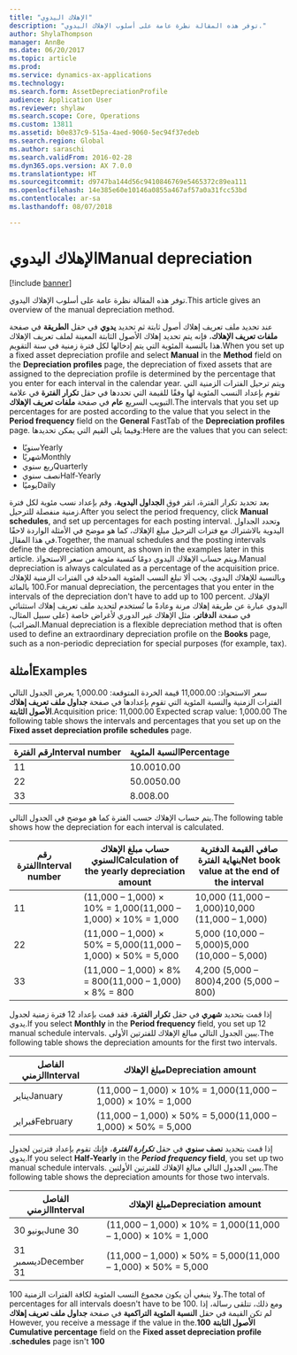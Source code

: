```yaml
---
title: "الإهلاك اليدوي"
description: "توفر هذه المقالة نظرة عامة على أسلوب الإهلاك اليدوي."
author: ShylaThompson
manager: AnnBe
ms.date: 06/20/2017
ms.topic: article
ms.prod: 
ms.service: dynamics-ax-applications
ms.technology: 
ms.search.form: AssetDepreciationProfile
audience: Application User
ms.reviewer: shylaw
ms.search.scope: Core, Operations
ms.custom: 13811
ms.assetid: b0e837c9-515a-4aed-9060-5ec94f37edeb
ms.search.region: Global
ms.author: saraschi
ms.search.validFrom: 2016-02-28
ms.dyn365.ops.version: AX 7.0.0
ms.translationtype: HT
ms.sourcegitcommit: d9747ba144d56c9410846769e5465372c89ea111
ms.openlocfilehash: 14e385e60e10146a0855a467af57a0a31fcc53bd
ms.contentlocale: ar-sa
ms.lasthandoff: 08/07/2018

---
```


# <a name="manual-depreciation"></a><span data-ttu-id="02236-103">الإهلاك اليدوي</span><span class="sxs-lookup"><span data-stu-id="02236-103">Manual depreciation</span></span>

[!include [banner](../includes/banner.md)]

<span data-ttu-id="02236-104">توفر هذه المقالة نظرة عامة على أسلوب الإهلاك اليدوي.</span><span class="sxs-lookup"><span data-stu-id="02236-104">This article gives an overview of the manual depreciation method.</span></span>

<span data-ttu-id="02236-105">عند تحديد ملف تعريف إهلاك أصول ثابتة ثم تحديد **يدوي** في حقل **الطريقة** في صفحة **ملفات تعريف الإهلاك**، فإنه يتم تحديد إهلاك الأصول الثابتة المعينة لملف تعريف الإهلاك هذا بالنسبة المئوية التي يتم إدخالها لكل فترة زمنية في سنة التقويم.</span><span class="sxs-lookup"><span data-stu-id="02236-105">When you set up a fixed asset depreciation profile and select **Manual** in the **Method** field on the **Depreciation profiles** page, the depreciation of fixed assets that are assigned to the depreciation profile is determined by the percentage that you enter for each interval in the calendar year.</span></span> <span data-ttu-id="02236-106">ويتم ترحيل الفترات الزمنية التي تقوم بإعداد النسب المئوية لها وفقًا للقيمة التي تحددها في حقل **تكرار الفترة** في علامة التبويب السريع **عام** في صفحة **ملفات تعريف الإهلاك**.</span><span class="sxs-lookup"><span data-stu-id="02236-106">The intervals that you set up percentages for are posted according to the value that you select in the **Period frequency** field on the **General** FastTab of the **Depreciation profiles** page.</span></span> <span data-ttu-id="02236-107">وفيما يلي القيم التي يمكن تحديدها:</span><span class="sxs-lookup"><span data-stu-id="02236-107">Here are the values that you can select:</span></span>

-   <span data-ttu-id="02236-108">سنويًا</span><span class="sxs-lookup"><span data-stu-id="02236-108">Yearly</span></span>
-   <span data-ttu-id="02236-109">شهريًا</span><span class="sxs-lookup"><span data-stu-id="02236-109">Monthly</span></span>
-   <span data-ttu-id="02236-110">ربع سنوي</span><span class="sxs-lookup"><span data-stu-id="02236-110">Quarterly</span></span>
-   <span data-ttu-id="02236-111">نصف سنوي</span><span class="sxs-lookup"><span data-stu-id="02236-111">Half-Yearly</span></span>
-   <span data-ttu-id="02236-112">يوميًا</span><span class="sxs-lookup"><span data-stu-id="02236-112">Daily</span></span>

<span data-ttu-id="02236-113">بعد تحديد تكرار الفترة، انقر فوق **الجداول اليدوية**، وقم بإعداد نسب مئوية لكل فترة زمنية منفصلة للترحيل.</span><span class="sxs-lookup"><span data-stu-id="02236-113">After you select the period frequency, click **Manual schedules**, and set up percentages for each posting interval.</span></span> <span data-ttu-id="02236-114">وتحدد الجداول اليدوية بالاشتراك مع فترات الترحيل مبلغ الإهلاك، كما هو موضح في الأمثلة الواردة لاحقًا في هذا المقال.</span><span class="sxs-lookup"><span data-stu-id="02236-114">Together, the manual schedules and the posting intervals define the depreciation amount, as shown in the examples later in this article.</span></span> <span data-ttu-id="02236-115">ويتم حساب الإهلاك اليدوي دومًا كنسبة مئوية من سعر الاستحواذ.</span><span class="sxs-lookup"><span data-stu-id="02236-115">Manual depreciation is always calculated as a percentage of the acquisition price.</span></span> <span data-ttu-id="02236-116">وبالنسبة للإهلاك اليدوي، يجب ألا تبلغ النسب المئوية المدخلة في الفترات الزمنية للإهلاك 100 بالمائة.</span><span class="sxs-lookup"><span data-stu-id="02236-116">For manual depreciation, the percentages that you enter in the intervals of the depreciation don't have to add up to 100 percent.</span></span> <span data-ttu-id="02236-117">الإهلاك اليدوي عبارة عن طريقة إهلاك مرنة وعادةً ما تُستخدم لتحديد ملف تعريف إهلاك استثنائي في صفحة **الدفاتر**، مثل الإهلاك غير الدوري لأغراض خاصة (على سبيل المثال، الضرائب).</span><span class="sxs-lookup"><span data-stu-id="02236-117">Manual depreciation is a flexible depreciation method that is often used to define an extraordinary depreciation profile on the **Books** page, such as a non-periodic depreciation for special purposes (for example, tax).</span></span>

## <a name="examples"></a><span data-ttu-id="02236-118">أمثلة</span><span class="sxs-lookup"><span data-stu-id="02236-118">Examples</span></span>
<span data-ttu-id="02236-119">سعر الاستحواذ: 11,000.00 قيمة الخردة المتوقعة: 1,000.00 يعرض الجدول التالي الفترات الزمنية والنسبة المئوية التي تقوم بإعدادها في صفحة **جداول ملف تعريف إهلاك الأصول الثابتة**.</span><span class="sxs-lookup"><span data-stu-id="02236-119">Acquisition price: 11,000.00 Expected scrap value: 1,000.00 The following table shows the intervals and percentages that you set up on the **Fixed asset depreciation profile schedules** page.</span></span>

| <span data-ttu-id="02236-120">رقم الفترة</span><span class="sxs-lookup"><span data-stu-id="02236-120">Interval number</span></span> | <span data-ttu-id="02236-121">النسبة المئوية</span><span class="sxs-lookup"><span data-stu-id="02236-121">Percentage</span></span> |
|-----------------|------------|
| <span data-ttu-id="02236-122">1</span><span class="sxs-lookup"><span data-stu-id="02236-122">1</span></span>               | <span data-ttu-id="02236-123">10.00</span><span class="sxs-lookup"><span data-stu-id="02236-123">10.00</span></span>      |
| <span data-ttu-id="02236-124">2</span><span class="sxs-lookup"><span data-stu-id="02236-124">2</span></span>               | <span data-ttu-id="02236-125">50.00</span><span class="sxs-lookup"><span data-stu-id="02236-125">50.00</span></span>      |
| <span data-ttu-id="02236-126">3</span><span class="sxs-lookup"><span data-stu-id="02236-126">3</span></span>               | <span data-ttu-id="02236-127">8.00</span><span class="sxs-lookup"><span data-stu-id="02236-127">8.00</span></span>       |

<span data-ttu-id="02236-128">يتم حساب الإهلاك حسب الفترة كما هو موضح في الجدول التالي.</span><span class="sxs-lookup"><span data-stu-id="02236-128">The following table shows how the depreciation for each interval is calculated.</span></span>

|  <span data-ttu-id="02236-129">رقم الفترة</span><span class="sxs-lookup"><span data-stu-id="02236-129">Interval number</span></span> | <span data-ttu-id="02236-130">حساب مبلغ الإهلاك السنوي</span><span class="sxs-lookup"><span data-stu-id="02236-130">Calculation of the yearly depreciation amount</span></span> | <span data-ttu-id="02236-131">صافي القيمة الدفترية بنهاية الفترة</span><span class="sxs-lookup"><span data-stu-id="02236-131">Net book value at the end of the interval</span></span> |
|------------------|-----------------------------------------------|-------------------------------------------|
| <span data-ttu-id="02236-132">1</span><span class="sxs-lookup"><span data-stu-id="02236-132">1</span></span>                | <span data-ttu-id="02236-133">(11,000 – 1,000) × 10% = 1,000</span><span class="sxs-lookup"><span data-stu-id="02236-133">(11,000 – 1,000) × 10% = 1,000</span></span>                | <span data-ttu-id="02236-134">10,000 (11,000 – 1,000)</span><span class="sxs-lookup"><span data-stu-id="02236-134">10,000 (11,000 – 1,000)</span></span>                   |
| <span data-ttu-id="02236-135">2</span><span class="sxs-lookup"><span data-stu-id="02236-135">2</span></span>                | <span data-ttu-id="02236-136">(11,000 – 1,000) × 50% = 5,000</span><span class="sxs-lookup"><span data-stu-id="02236-136">(11,000 – 1,000) × 50% = 5,000</span></span>                | <span data-ttu-id="02236-137">5,000 (10,000 – 5,000)</span><span class="sxs-lookup"><span data-stu-id="02236-137">5,000 (10,000 – 5,000)</span></span>                    |
| <span data-ttu-id="02236-138">3</span><span class="sxs-lookup"><span data-stu-id="02236-138">3</span></span>                | <span data-ttu-id="02236-139">(11,000 – 1,000) × 8% = 800</span><span class="sxs-lookup"><span data-stu-id="02236-139">(11,000 – 1,000) × 8% = 800</span></span>                   | <span data-ttu-id="02236-140">4,200 (5,000 – 800)</span><span class="sxs-lookup"><span data-stu-id="02236-140">4,200 (5,000 – 800)</span></span>                       |

<span data-ttu-id="02236-141">إذا قمت بتحديد **شهري** في حقل **تكرار الفترة**، فقد قمت بإعداد 12 فترة زمنية لجدول يدوي.</span><span class="sxs-lookup"><span data-stu-id="02236-141">If you select **Monthly** in the **Period frequency** field, you set up 12 manual schedule intervals.</span></span> <span data-ttu-id="02236-142">يبين الجدول التالي مبالغ الإهلاك للفترتين الأولى.</span><span class="sxs-lookup"><span data-stu-id="02236-142">The following table shows the depreciation amounts for the first two intervals.</span></span>

| <span data-ttu-id="02236-143">الفاصل الزمني</span><span class="sxs-lookup"><span data-stu-id="02236-143">Interval</span></span> | <span data-ttu-id="02236-144">مبلغ الإهلاك</span><span class="sxs-lookup"><span data-stu-id="02236-144">Depreciation amount</span></span>            |
|----------|--------------------------------|
| <span data-ttu-id="02236-145">يناير</span><span class="sxs-lookup"><span data-stu-id="02236-145">January</span></span>  | <span data-ttu-id="02236-146">(11,000 – 1,000) × 10% = 1,000</span><span class="sxs-lookup"><span data-stu-id="02236-146">(11,000 – 1,000) × 10% = 1,000</span></span> |
| <span data-ttu-id="02236-147">فبراير</span><span class="sxs-lookup"><span data-stu-id="02236-147">February</span></span> | <span data-ttu-id="02236-148">(11,000 – 1,000) × 50% = 5,000</span><span class="sxs-lookup"><span data-stu-id="02236-148">(11,000 – 1,000) × 50% = 5,000</span></span> |

<span data-ttu-id="02236-149">إذا قمت بتحديد <strong>نصف سنوي</strong> في حقل *<strong><em>تكرارة الفترة</em>*</strong>، فإنك تقوم بإعداد فترتين لجدول يدوي.</span><span class="sxs-lookup"><span data-stu-id="02236-149">If you select <strong>Half-Yearly</strong> in the *<strong><em>Period frequency</em>* field</strong>, you set up two manual schedule intervals.</span></span> <span data-ttu-id="02236-150">يبين الجدول التالي مبالغ الإهلاك للفترتين الأولتين.</span><span class="sxs-lookup"><span data-stu-id="02236-150">The following table shows the depreciation amounts for those two intervals.</span></span>

| <span data-ttu-id="02236-151">الفاصل الزمني</span><span class="sxs-lookup"><span data-stu-id="02236-151">Interval</span></span>    | <span data-ttu-id="02236-152">مبلغ الإهلاك</span><span class="sxs-lookup"><span data-stu-id="02236-152">Depreciation amount</span></span>            |
|-------------|--------------------------------|
| <span data-ttu-id="02236-153">30 يونيو</span><span class="sxs-lookup"><span data-stu-id="02236-153">June 30</span></span>     | <span data-ttu-id="02236-154">(11,000 – 1,000) × 10% = 1,000</span><span class="sxs-lookup"><span data-stu-id="02236-154">(11,000 – 1,000) × 10% = 1,000</span></span> |
| <span data-ttu-id="02236-155">31 ديسمبر</span><span class="sxs-lookup"><span data-stu-id="02236-155">December 31</span></span> | <span data-ttu-id="02236-156">(11,000 – 1,000) × 50% = 5,000</span><span class="sxs-lookup"><span data-stu-id="02236-156">(11,000 – 1,000) × 50% = 5,000</span></span> |

<span data-ttu-id="02236-157">ولا ينبغي أن يكون مجموع النسب المئوية لكافة الفترات الزمنية 100.</span><span class="sxs-lookup"><span data-stu-id="02236-157">The total of percentages for all intervals doesn't have to be 100.</span></span> <span data-ttu-id="02236-158">ومع ذلك، تتلقى رسالة، إذا لم تكن القيمة في حقل **‬‏‫النسبة المئوية التراكمية** في صفحة **جداول ملف تعريف إهلاك الأصول الثابتة‬‏‫** **100**.</span><span class="sxs-lookup"><span data-stu-id="02236-158">However, you receive a message if the value in the **Cumulative percentage** field on the **Fixed asset depreciation profile schedules** page isn't **100**.</span></span>




